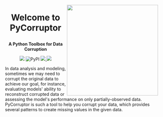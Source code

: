 <a href='https://github.com/WenjieDu/PyCorruptor'><img src='https://raw.githubusercontent.com/WenjieDu/PyCorruptor/main/docs/figs/PyCorruptor.svg?sanitize=true' width='300' align='right' /></a>

# <p align='center'>Welcome to PyCorruptor</p>
**<p align='center'>A Python Toolbox for Data Corruption</p>**
<p align='center'>
    <!-- Python version -->
    <img src='https://img.shields.io/badge/python-v3-yellowgreen'>
    <!-- PyPI version -->
    <img alt="PyPI" src="https://img.shields.io/pypi/v/pycorruptor?color=green&label=PyPI">
	<!-- PyPI download number -->
    <a alt='PyPI download number' href='https://pypi.org/project/pycorruptor'>
        <img src='https://static.pepy.tech/personalized-badge/pycorruptor?period=total&units=international_system&left_color=gray&right_color=blue&left_text=Total%20Downloads'>
    </a>
    <!-- Visit number -->
    <img src='https://hits.seeyoufarm.com/api/count/incr/badge.svg?url=https%3A%2F%2Fgithub.com%2FWenjieDu%2FPyCorruptor&count_bg=%2379C83D&title_bg=%23555555&icon=&icon_color=%23E7E7E7&title=Visits&edge_flat=false'>
</p>

In data analysis and modeling, sometimes we may need to corrupt the original data to achieve our goal, for instance, evaluating models' ability to reconstruct corrupted data or assessing the model's performance on only partially-observed data. PyCorruptor is such a tool to help you corrupt your data, which provides several patterns to create missing values in the given data.